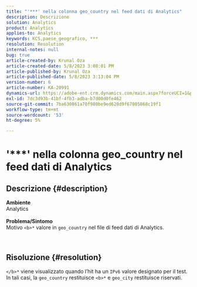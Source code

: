 ```yaml
---
title: "'***' nella colonna geo_country nel feed dati di Analytics"
description: Descrizione
solution: Analytics
product: Analytics
applies-to: Analytics
keywords: KCS,paese_geografico, ***
resolution: Resolution
internal-notes: null
bug: true
article-created-by: Krunal Oza
article-created-date: 5/8/2023 3:08:01 PM
article-published-by: Krunal Oza
article-published-date: 5/8/2023 3:13:04 PM
version-number: 6
article-number: KA-20991
dynamics-url: https://adobe-ent.crm.dynamics.com/main.aspx?forceUCI=1&pagetype=entityrecord&etn=knowledgearticle&id=6da6c01c-b2ed-ed11-8849-6045bd006268
exl-id: 7dc3d93b-41bf-4fb3-adba-b7d00d0fe462
source-git-commit: 7ba630861a70f980be9ed628d9f67805868c19f1
workflow-type: tm+mt
source-wordcount: '53'
ht-degree: 5%

---
```


# &#39;\*\*\*&#39; nella colonna geo_country nel feed dati di Analytics

## Descrizione {#description}

<b>Ambiente</b><br>Analytics<br> <br><b>Problema/Sintomo</b><br>Motivo `<b>*` valore in `geo_country` nel file di feed dati di Analytics.



 

## Risoluzione {#resolution}

`</b>*` viene visualizzato quando l’hit ha un `IPv6` valore designato per il test. In tali casi, la `geo_country` restituisce `<b>*` e `geo_city` restituisce riservati.
